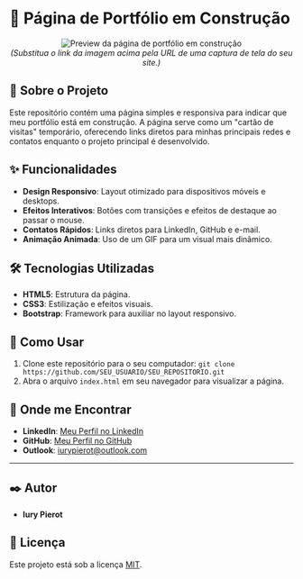# 🚧 Página de Portfólio em Construção

<p align="center">
  <img src="https://via.placeholder.com/600x400.png?text=Preview+da+P%C3%A1gina" alt="Preview da página de portfólio em construção">
  <br>
  <i>(Substitua o link da imagem acima pela URL de uma captura de tela do seu site.)</i>
</p>

## 📄 Sobre o Projeto

Este repositório contém uma página simples e responsiva para indicar que meu portfólio está em construção. A página serve como um "cartão de visitas" temporário, oferecendo links diretos para minhas principais redes e contatos enquanto o projeto principal é desenvolvido.

## ✨ Funcionalidades

- **Design Responsivo**: Layout otimizado para dispositivos móveis e desktops.
- **Efeitos Interativos**: Botões com transições e efeitos de destaque ao passar o mouse.
- **Contatos Rápidos**: Links diretos para LinkedIn, GitHub e e-mail.
- **Animação Animada**: Uso de um GIF para um visual mais dinâmico.

## 🛠️ Tecnologias Utilizadas

- **HTML5**: Estrutura da página.
- **CSS3**: Estilização e efeitos visuais.
- **Bootstrap**: Framework para auxiliar no layout responsivo.

## 🚀 Como Usar

1.  Clone este repositório para o seu computador:
    `git clone https://github.com/SEU_USUARIO/SEU_REPOSITORIO.git`
2.  Abra o arquivo `index.html` em seu navegador para visualizar a página.

## 🤝 Onde me Encontrar

- **LinkedIn**: [Meu Perfil no LinkedIn](https://www.linkedin.com/in/iury-pierot)
- **GitHub**: [Meu Perfil no GitHub](https://github.com/Iurypierot)
- **Outlook**: [iurypierot@outlook.com](mailto:iurypierot@outlook.com)

---

## ✒️ Autor

- **Iury Pierot**

## 📝 Licença

Este projeto está sob a licença [MIT](https://opensource.org/licenses/MIT).
